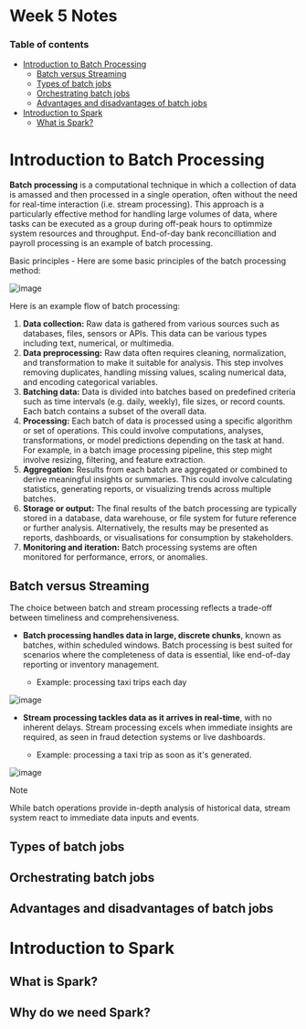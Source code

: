 # Week 5 Notes

### Table of contents

- [Introduction to Batch Processing](#introduction-to-batch-processing)
  - [Batch versus Streaming](#batch-versus-streaming)
  - [Types of batch jobs](#types-of-batch-jobs)
  - [Orchestrating batch jobs](#orchestrating-batch-jobs)
  - [Advantages and disadvantages of batch jobs](#advantages-and-disadvantages-of-batch-processing)
- [Introduction to Spark](#introduction-to-spark)
  - [What is Spark?](#what-is-spark)

# Introduction to Batch Processing

**Batch processing** is a computational technique in which a collection of data is amassed and then processed in a single operation, often without the need for real-time interaction (i.e. stream processing). This approach is a particularly effective method for handling large volumes of data, where tasks can be executed as a group during off-peak hours to optimmize system resources and throughput. End-of-day bank reconcilliation and payroll processing is an example of batch processing.

Basic principles - Here are some basic principles of the batch processing method:

![image](https://github.com/user-attachments/assets/70f0e8f2-a753-4aed-88eb-a31835fca5e4)

Here is an example flow of batch processing:
1. **Data collection:** Raw data is gathered from various sources such as databases, files, sensors or APIs. This data can be various types including text, numerical, or multimedia.
2. **Data preprocessing:** Raw data often requires cleaning, normalization, and transformation to make it suitable for analysis. This step involves removing duplicates, handling missing values, scaling numerical data, and encoding categorical variables.
3. **Batching data:** Data is divided into batches based on predefined criteria such as time intervals (e.g. daily, weekly), file sizes, or record counts. Each batch contains a subset of the overall data.
4. **Processing:** Each batch of data is processed using a specific algorithm or set of operations. This could involve computations, analyses, transformations, or model predictions depending on the task at hand. For example, in a batch image processing pipeline, this step might involve resizing, filtering, and feature extraction.
5. **Aggregation:** Results from each batch are aggregated or combined to derive meaningful insights or summaries. This could involve calculating statistics, generating reports, or visualizing trends across multiple batches.
6. **Storage or output:** The final results of the batch processing are typically stored in a database, data warehouse, or file system for future reference or further analysis. Alternatively, the results may be presented as reports, dashboards, or visualisations for consumption by stakeholders.
7. **Monitoring and iteration:** Batch processing systems are often monitored for performance, errors, or anomalies.

## Batch versus Streaming

The choice between batch and stream processing reflects a trade-off between timeliness and comprehensiveness. 

- **Batch processing handles data in large, discrete chunks**, known as batches, within scheduled windows. Batch processing is best suited for scenarios where the completeness of data is essential, like end-of-day reporting or inventory management.

  - Example: processing taxi trips each day

![image](https://github.com/user-attachments/assets/efd17a0d-7043-4783-8643-7cad36d1daed)

- **Stream processing tackles data as it arrives in real-time**, with no inherent delays. Stream processing excels when immediate insights are required, as seen in fraud detection systems or live dashboards.

  - Example: processing a taxi trip as soon as it's generated.

![image](https://github.com/user-attachments/assets/b14b34e7-4796-4fbb-b96c-af092721fff6)

> [!NOTE]
> While batch operations provide in-depth analysis of historical data, stream system react to immediate data inputs and events.



## Types of batch jobs


## Orchestrating batch jobs


## Advantages and disadvantages of batch jobs


# Introduction to Spark

## What is Spark?


## Why do we need Spark?

